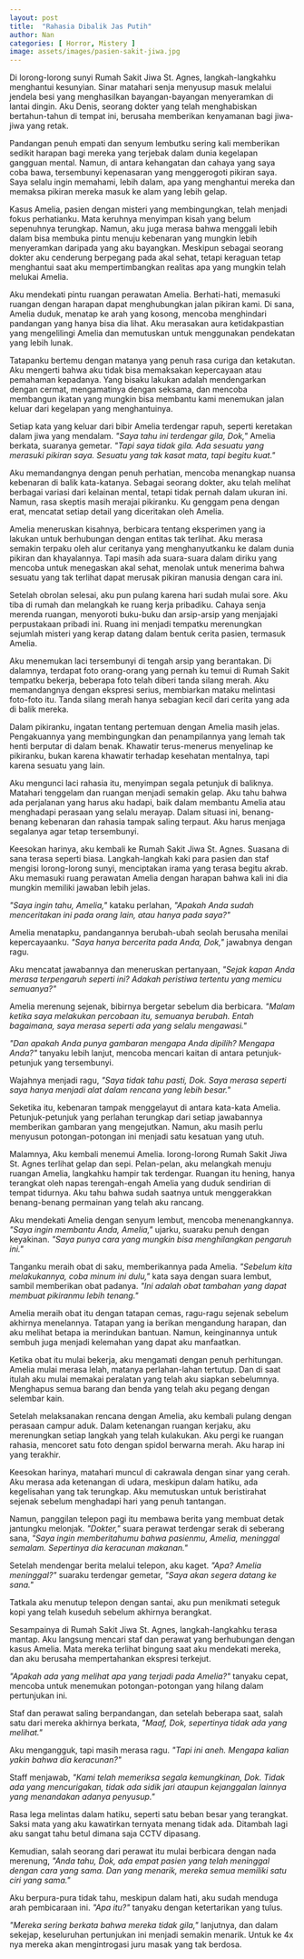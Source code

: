 ```yaml
---
layout: post
title:  "Rahasia Dibalik Jas Putih"
author: Nan
categories: [ Horror, Mistery ]
image: assets/images/pasien-sakit-jiwa.jpg
---
```


Di lorong-lorong sunyi Rumah Sakit Jiwa St. Agnes, langkah-langkahku menghantui kesunyian. Sinar matahari senja menyusup masuk melalui jendela besi yang menghasilkan bayangan-bayangan menyeramkan di lantai dingin. Aku Denis, seorang dokter yang telah menghabiskan bertahun-tahun di tempat ini, berusaha memberikan kenyamanan bagi jiwa-jiwa yang retak.

Pandangan penuh empati dan senyum lembutku sering kali memberikan sedikit harapan bagi mereka yang terjebak dalam dunia kegelapan gangguan mental. Namun, di antara kehangatan dan cahaya yang saya coba bawa, tersembunyi kepenasaran yang menggerogoti pikiran saya. Saya selalu ingin memahami, lebih dalam, apa yang menghantui mereka dan memaksa pikiran mereka masuk ke alam yang lebih gelap.

Kasus Amelia, pasien dengan misteri yang membingungkan, telah menjadi fokus perhatianku. Mata keruhnya menyimpan kisah yang belum sepenuhnya terungkap. Namun, aku juga merasa bahwa menggali lebih dalam bisa membuka pintu menuju kebenaran yang mungkin lebih menyeramkan daripada yang aku bayangkan. Meskipun sebagai seorang dokter aku cenderung berpegang pada akal sehat, tetapi keraguan tetap menghantui saat aku mempertimbangkan realitas apa yang mungkin telah melukai Amelia.

Aku mendekati pintu ruangan perawatan Amelia. Berhati-hati, memasuki ruangan dengan harapan dapat menghubungkan jalan pikiran kami. Di sana, Amelia duduk, menatap ke arah yang kosong, mencoba menghindari pandangan yang hanya bisa dia lihat. Aku merasakan aura ketidakpastian yang mengelilingi Amelia dan memutuskan untuk menggunakan pendekatan yang lebih lunak.

Tatapanku bertemu dengan matanya yang penuh rasa curiga dan ketakutan. Aku mengerti bahwa aku tidak bisa memaksakan kepercayaan atau pemahaman kepadanya. Yang bisaku lakukan adalah mendengarkan dengan cermat, mengamatinya dengan seksama, dan mencoba membangun ikatan yang mungkin bisa membantu kami menemukan jalan keluar dari kegelapan yang menghantuinya.

Setiap kata yang keluar dari bibir Amelia terdengar rapuh, seperti keretakan dalam jiwa yang mendalam. _"Saya tahu ini terdengar gila, Dok,"_ Amelia berkata, suaranya gemetar. _"Tapi saya tidak gila. Ada sesuatu yang merasuki pikiran saya. Sesuatu yang tak kasat mata, tapi begitu kuat."_

Aku memandangnya dengan penuh perhatian, mencoba menangkap nuansa kebenaran di balik kata-katanya. Sebagai seorang dokter, aku telah melihat berbagai variasi dari kelainan mental, tetapi tidak pernah dalam ukuran ini. Namun, rasa skeptis masih merajai pikiranku. Ku genggam pena dengan erat, mencatat setiap detail yang diceritakan oleh Amelia.

Amelia meneruskan kisahnya, berbicara tentang eksperimen yang ia lakukan untuk berhubungan dengan entitas tak terlihat. Aku merasa semakin terpaku oleh alur ceritanya yang menghanyutkanku ke dalam dunia pikiran dan khayalannya. Tapi masih ada suara-suara dalam diriku yang mencoba untuk menegaskan akal sehat, menolak untuk menerima bahwa sesuatu yang tak terlihat dapat merusak pikiran manusia dengan cara ini.

Setelah obrolan selesai, aku pun pulang karena hari sudah mulai sore. Aku tiba di rumah dan melangkah ke ruang kerja pribadiku. Cahaya senja merenda ruangan, menyoroti buku-buku dan arsip-arsip yang menjajaki perpustakaan pribadi ini. Ruang ini menjadi tempatku merenungkan sejumlah misteri yang kerap datang dalam bentuk cerita pasien, termasuk Amelia.

Aku menemukan laci tersembunyi di tengah arsip yang berantakan. Di dalamnya, terdapat foto orang-orang yang pernah ku temui di Rumah Sakit tempatku bekerja, beberapa foto telah diberi tanda silang merah. Aku memandangnya dengan ekspresi serius, membiarkan mataku melintasi foto-foto itu. Tanda silang merah hanya sebagian kecil dari cerita yang ada di balik mereka.

Dalam pikiranku, ingatan tentang pertemuan dengan Amelia masih jelas. Pengakuannya yang membingungkan dan penampilannya yang lemah tak henti berputar di dalam benak. Khawatir terus-menerus menyelinap ke pikiranku, bukan karena khawatir terhadap kesehatan mentalnya, tapi karena sesuatu yang lain.

Aku mengunci laci rahasia itu, menyimpan segala petunjuk di baliknya. Matahari tenggelam dan ruangan menjadi semakin gelap. Aku tahu bahwa ada perjalanan yang harus aku hadapi, baik dalam membantu Amelia atau menghadapi perasaan yang selalu merayap. Dalam situasi ini, benang-benang kebenaran dan rahasia tampak saling terpaut. Aku harus menjaga segalanya agar tetap tersembunyi.

Keesokan harinya, aku kembali ke Rumah Sakit Jiwa St. Agnes. Suasana di sana terasa seperti biasa. Langkah-langkah kaki para pasien dan staf mengisi lorong-lorong sunyi, menciptakan irama yang terasa begitu akrab. Aku memasuki ruang perawatan Amelia dengan harapan bahwa kali ini dia mungkin memiliki jawaban lebih jelas.

_"Saya ingin tahu, Amelia,"_ kataku perlahan, _"Apakah Anda sudah menceritakan ini pada orang lain, atau hanya pada saya?"_

Amelia menatapku, pandangannya berubah-ubah seolah berusaha menilai kepercayaanku. _"Saya hanya bercerita pada Anda, Dok,"_ jawabnya dengan ragu.

Aku mencatat jawabannya dan meneruskan pertanyaan, _"Sejak kapan Anda merasa terpengaruh seperti ini? Adakah peristiwa tertentu yang memicu semuanya?"_

Amelia merenung sejenak, bibirnya bergetar sebelum dia berbicara. _"Malam ketika saya melakukan percobaan itu, semuanya berubah. Entah bagaimana, saya merasa seperti ada yang selalu mengawasi."_

_"Dan apakah Anda punya gambaran mengapa Anda dipilih? Mengapa Anda?"_ tanyaku lebih lanjut, mencoba mencari kaitan di antara petunjuk-petunjuk yang tersembunyi.

Wajahnya menjadi ragu, _"Saya tidak tahu pasti, Dok. Saya merasa seperti saya hanya menjadi alat dalam rencana yang lebih besar."_

Seketika itu, kebenaran tampak menggelayut di antara kata-kata Amelia. Petunjuk-petunjuk yang perlahan terungkap dari setiap jawabannya memberikan gambaran yang mengejutkan. Namun, aku masih perlu menyusun potongan-potongan ini menjadi satu kesatuan yang utuh.

Malamnya, Aku kembali menemui Amelia. lorong-lorong Rumah Sakit Jiwa St. Agnes terlihat gelap dan sepi. Pelan-pelan, aku melangkah menuju ruangan Amelia, langkahku hampir tak terdengar. Ruangan itu hening, hanya terangkat oleh napas terengah-engah Amelia yang duduk sendirian di tempat tidurnya. Aku tahu bahwa sudah saatnya untuk menggerakkan benang-benang permainan yang telah aku rancang.

Aku mendekati Amelia dengan senyum lembut, mencoba menenangkannya. _"Saya ingin membantu Anda, Amelia,"_ ujarku, suaraku penuh dengan keyakinan. _"Saya punya cara yang mungkin bisa menghilangkan pengaruh ini."_

Tanganku meraih obat di saku, memberikannya pada Amelia. _"Sebelum kita melakukannya, coba minum ini dulu,"_ kata saya dengan suara lembut, sambil memberikan obat padanya. _"Ini adalah obat tambahan yang dapat membuat pikiranmu lebih tenang."_

Amelia meraih obat itu dengan tatapan cemas, ragu-ragu sejenak sebelum akhirnya menelannya. Tatapan yang ia berikan mengandung harapan, dan aku melihat betapa ia merindukan bantuan. Namun, keinginannya untuk sembuh juga menjadi kelemahan yang dapat aku manfaatkan.

Ketika obat itu mulai bekerja, aku mengamati dengan penuh perhitungan. Amelia mulai merasa lelah, matanya perlahan-lahan tertutup. Dan di saat itulah aku mulai memakai peralatan yang telah aku siapkan sebelumnya. Menghapus semua barang dan benda yang telah aku pegang dengan selembar kain.

Setelah melaksanakan rencana dengan Amelia, aku kembali pulang dengan perasaan campur aduk. Dalam ketenangan ruangan kerjaku, aku merenungkan setiap langkah yang telah kulakukan. Aku pergi ke ruangan rahasia, mencoret satu foto dengan spidol berwarna merah. Aku harap ini yang terakhir.

Keesokan harinya, matahari muncul di cakrawala dengan sinar yang cerah. Aku merasa ada ketenangan di udara, meskipun dalam hatiku, ada kegelisahan yang tak terungkap. Aku memutuskan untuk beristirahat sejenak sebelum menghadapi hari yang penuh tantangan.

Namun, panggilan telepon pagi itu membawa berita yang membuat detak jantungku melonjak. _"Dokter,"_ suara perawat terdengar serak di seberang sana, _"Saya ingin memberitahumu bahwa pasienmu, Amelia, meninggal semalam. Sepertinya dia keracunan makanan."_ 

Setelah mendengar berita melalui telepon, aku kaget. _"Apa? Amelia meninggal?"_ suaraku terdengar gemetar, _"Saya akan segera datang ke sana."_

Tatkala aku menutup telepon dengan santai, aku pun menikmati seteguk kopi yang telah kuseduh sebelum akhirnya berangkat. 

Sesampainya di Rumah Sakit Jiwa St. Agnes, langkah-langkahku terasa mantap. Aku langsung mencari staf dan perawat yang berhubungan dengan kasus Amelia. Mata mereka terlihat bingung saat aku mendekati mereka, dan aku berusaha mempertahankan ekspresi terkejut.

_"Apakah ada yang melihat apa yang terjadi pada Amelia?"_ tanyaku cepat, mencoba untuk menemukan potongan-potongan yang hilang dalam pertunjukan ini.

Staf dan perawat saling berpandangan, dan setelah beberapa saat, salah satu dari mereka akhirnya berkata, _"Maaf, Dok, sepertinya tidak ada yang melihat."_

Aku mengangguk, tapi masih merasa ragu. _"Tapi ini aneh. Mengapa kalian yakin bahwa dia keracunan?"_

Staff menjawab, _"Kami telah memeriksa segala kemungkinan, Dok. Tidak ada yang mencurigakan, tidak ada sidik jari ataupun kejanggalan lainnya yang menandakan adanya penyusup."_

Rasa lega melintas dalam hatiku, seperti satu beban besar yang terangkat. Saksi mata yang aku kawatirkan ternyata menang tidak ada. Ditambah lagi aku sangat tahu betul dimana saja CCTV dipasang.

Kemudian, salah seorang dari perawat itu mulai berbicara dengan nada merenung, _"Anda tahu, Dok, ada empat pasien yang telah meninggal dengan cara yang sama. Dan yang menarik, mereka semua memiliki satu ciri yang sama."_

Aku berpura-pura tidak tahu, meskipun dalam hati, aku sudah menduga arah pembicaraan ini. _"Apa itu?"_ tanyaku dengan ketertarikan yang tulus.

_"Mereka sering berkata bahwa mereka tidak gila,"_ lanjutnya, dan dalam sekejap, keseluruhan pertunjukan ini menjadi semakin menarik. Untuk ke 4x nya mereka akan mengintrogasi juru masak yang tak berdosa.
